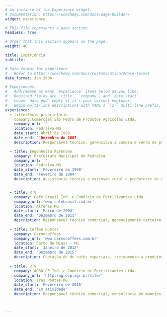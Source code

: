 ```yaml
---
# An instance of the Experience widget.
# Documentation: https://wowchemy.com/docs/page-builder/
widget: experience

# This file represents a page section.
headless: true

# Order that this section appears on the page.
weight: 40

title: Experiência
subtitle:

# Date format for experience
#   Refer to https://wowchemy.com/docs/customization/#date-format
date_format: Jan 2006

# Experiences.
#   Add/remove as many `experience` items below as you like.
#   Required fields are `title`, `company`, and `date_start`.
#   Leave `date_end` empty if it's your current employer.
#   Begin multi-line descriptions with YAML's `|2-` multi-line prefix.
experience:
  - title:Sócio-proprietário  
    company:Comercial São Pedro de Produtos Agrícolas Ltda. 
    company_url: ''
    location: Pedralva-MG
    date_start: Abril de 1993
    date_end: ''Dezembro de 2007
    description: Responsável técnico, gerenciava a compra e venda de produtos agrícolas.

  - title: Engenheiro Agrônomo
    company: Prefeitura Municipal de Pedralva
    company_url: ''
    location: Pedralva-MG
    date_start: 'Fevereiro de 1990'
    date_end: 'Feveriro de 2004'
    description: Assistência técnica e extensão rural a produtores de café, cereais, frutas e hortaliças no município de Pedralva.


  - title: RTV
    company: Café Brasil Ind. e Comércio de Fertilizantes Ltda
    company_url: 'www.cafebrasil.ind.br'
    location: Alfenas-MG
    date_start: 'Marco de 2004'
    date_end: 'Dezembro de 2011'
    description: Responsável técnico comercial, gerenciamento carteira de clientes, assistência técnica aos clientes.
    
  - title: Coffee Hunter
    company: Carmocoffees
    company_url: 'www.carmocoffees.com.br'
    location: Carmo de Minas - MG
    date_start: 'Janeiro de 2012'
    date_end: 'Dezembro de 2015'
    description: Captação de de cafés especiais, treinamento a produtores nos manejos para produzir cafés especiais, classificação e prova de café, gerenciamento do Centro de Processamento de Cafés Especias Pedra Branca.
    
  - title: RTV
    company: AGRO CP Ind. e Comércio de Fertilizantes Ltda.
    company_url: 'http:/agrocp.agr.br/site/'
    location: Três Pontas-MG
    date_start: 'Fevereiro de 2016'
    date_end: 'Em atividade'
    description: Responsável técnico comercial, consultoria em manejos pós colheita visando a produção de cafés especiais, treinamento a produtores através de palestras técnicas.



---
```

